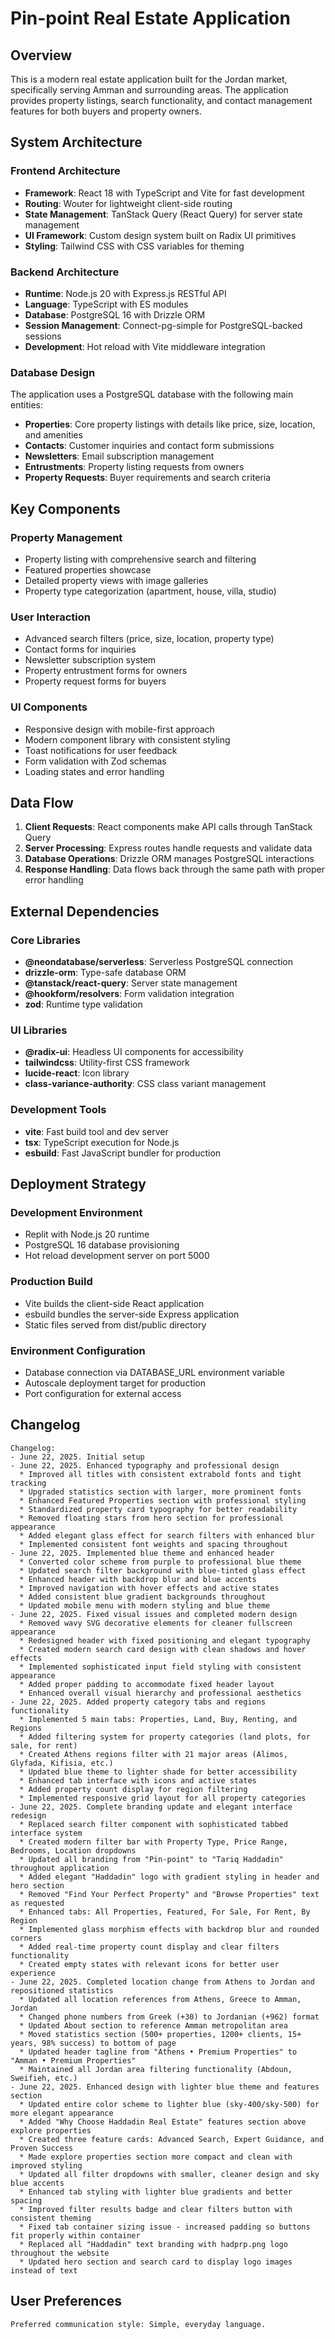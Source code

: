 # Pin-point Real Estate Application

## Overview

This is a modern real estate application built for the Jordan market, specifically serving Amman and surrounding areas. The application provides property listings, search functionality, and contact management features for both buyers and property owners.

## System Architecture

### Frontend Architecture
- **Framework**: React 18 with TypeScript and Vite for fast development
- **Routing**: Wouter for lightweight client-side routing
- **State Management**: TanStack Query (React Query) for server state management
- **UI Framework**: Custom design system built on Radix UI primitives
- **Styling**: Tailwind CSS with CSS variables for theming

### Backend Architecture
- **Runtime**: Node.js 20 with Express.js RESTful API
- **Language**: TypeScript with ES modules
- **Database**: PostgreSQL 16 with Drizzle ORM
- **Session Management**: Connect-pg-simple for PostgreSQL-backed sessions
- **Development**: Hot reload with Vite middleware integration

### Database Design
The application uses a PostgreSQL database with the following main entities:
- **Properties**: Core property listings with details like price, size, location, and amenities
- **Contacts**: Customer inquiries and contact form submissions
- **Newsletters**: Email subscription management
- **Entrustments**: Property listing requests from owners
- **Property Requests**: Buyer requirements and search criteria

## Key Components

### Property Management
- Property listing with comprehensive search and filtering
- Featured properties showcase
- Detailed property views with image galleries
- Property type categorization (apartment, house, villa, studio)

### User Interaction
- Advanced search filters (price, size, location, property type)
- Contact forms for inquiries
- Newsletter subscription system
- Property entrustment forms for owners
- Property request forms for buyers

### UI Components
- Responsive design with mobile-first approach
- Modern component library with consistent styling
- Toast notifications for user feedback
- Form validation with Zod schemas
- Loading states and error handling

## Data Flow

1. **Client Requests**: React components make API calls through TanStack Query
2. **Server Processing**: Express routes handle requests and validate data
3. **Database Operations**: Drizzle ORM manages PostgreSQL interactions
4. **Response Handling**: Data flows back through the same path with proper error handling

## External Dependencies

### Core Libraries
- **@neondatabase/serverless**: Serverless PostgreSQL connection
- **drizzle-orm**: Type-safe database ORM
- **@tanstack/react-query**: Server state management
- **@hookform/resolvers**: Form validation integration
- **zod**: Runtime type validation

### UI Libraries
- **@radix-ui**: Headless UI components for accessibility
- **tailwindcss**: Utility-first CSS framework
- **lucide-react**: Icon library
- **class-variance-authority**: CSS class variant management

### Development Tools
- **vite**: Fast build tool and dev server
- **tsx**: TypeScript execution for Node.js
- **esbuild**: Fast JavaScript bundler for production

## Deployment Strategy

### Development Environment
- Replit with Node.js 20 runtime
- PostgreSQL 16 database provisioning
- Hot reload development server on port 5000

### Production Build
- Vite builds the client-side React application
- esbuild bundles the server-side Express application
- Static files served from dist/public directory

### Environment Configuration
- Database connection via DATABASE_URL environment variable
- Autoscale deployment target for production
- Port configuration for external access

## Changelog

```
Changelog:
- June 22, 2025. Initial setup
- June 22, 2025. Enhanced typography and professional design
  * Improved all titles with consistent extrabold fonts and tight tracking
  * Upgraded statistics section with larger, more prominent fonts
  * Enhanced Featured Properties section with professional styling
  * Standardized property card typography for better readability
  * Removed floating stars from hero section for professional appearance
  * Added elegant glass effect for search filters with enhanced blur
  * Implemented consistent font weights and spacing throughout
- June 22, 2025. Implemented blue theme and enhanced header
  * Converted color scheme from purple to professional blue theme
  * Updated search filter background with blue-tinted glass effect
  * Enhanced header with backdrop blur and blue accents
  * Improved navigation with hover effects and active states
  * Added consistent blue gradient backgrounds throughout
  * Updated mobile menu with modern styling and blue theme
- June 22, 2025. Fixed visual issues and completed modern design
  * Removed wavy SVG decorative elements for cleaner fullscreen appearance
  * Redesigned header with fixed positioning and elegant typography
  * Created modern search card design with clean shadows and hover effects
  * Implemented sophisticated input field styling with consistent appearance
  * Added proper padding to accommodate fixed header layout
  * Enhanced overall visual hierarchy and professional aesthetics
- June 22, 2025. Added property category tabs and regions functionality
  * Implemented 5 main tabs: Properties, Land, Buy, Renting, and Regions
  * Added filtering system for property categories (land plots, for sale, for rent)
  * Created Athens regions filter with 21 major areas (Alimos, Glyfada, Kifisia, etc.)
  * Updated blue theme to lighter shade for better accessibility
  * Enhanced tab interface with icons and active states
  * Added property count display for region filtering
  * Implemented responsive grid layout for all property categories
- June 22, 2025. Complete branding update and elegant interface redesign
  * Replaced search filter component with sophisticated tabbed interface system
  * Created modern filter bar with Property Type, Price Range, Bedrooms, Location dropdowns
  * Updated all branding from "Pin-point" to "Tariq Haddadin" throughout application
  * Added elegant "Haddadin" logo with gradient styling in header and hero section
  * Removed "Find Your Perfect Property" and "Browse Properties" text as requested
  * Enhanced tabs: All Properties, Featured, For Sale, For Rent, By Region
  * Implemented glass morphism effects with backdrop blur and rounded corners
  * Added real-time property count display and clear filters functionality
  * Created empty states with relevant icons for better user experience
- June 22, 2025. Completed location change from Athens to Jordan and repositioned statistics
  * Updated all location references from Athens, Greece to Amman, Jordan
  * Changed phone numbers from Greek (+30) to Jordanian (+962) format
  * Updated About section to reference Amman metropolitan area
  * Moved statistics section (500+ properties, 1200+ clients, 15+ years, 98% success) to bottom of page
  * Updated header tagline from "Athens • Premium Properties" to "Amman • Premium Properties"
  * Maintained all Jordan area filtering functionality (Abdoun, Sweifieh, etc.)
- June 22, 2025. Enhanced design with lighter blue theme and features section
  * Updated entire color scheme to lighter blue (sky-400/sky-500) for more elegant appearance
  * Added "Why Choose Haddadin Real Estate" features section above explore properties
  * Created three feature cards: Advanced Search, Expert Guidance, and Proven Success
  * Made explore properties section more compact and clean with improved styling
  * Updated all filter dropdowns with smaller, cleaner design and sky blue accents
  * Enhanced tab styling with lighter blue gradients and better spacing
  * Improved filter results badge and clear filters button with consistent theming
  * Fixed tab container sizing issue - increased padding so buttons fit properly within container
  * Replaced all "Haddadin" text branding with hadprp.png logo throughout the website
  * Updated hero section and search card to display logo images instead of text
```

## User Preferences

```
Preferred communication style: Simple, everyday language.
```